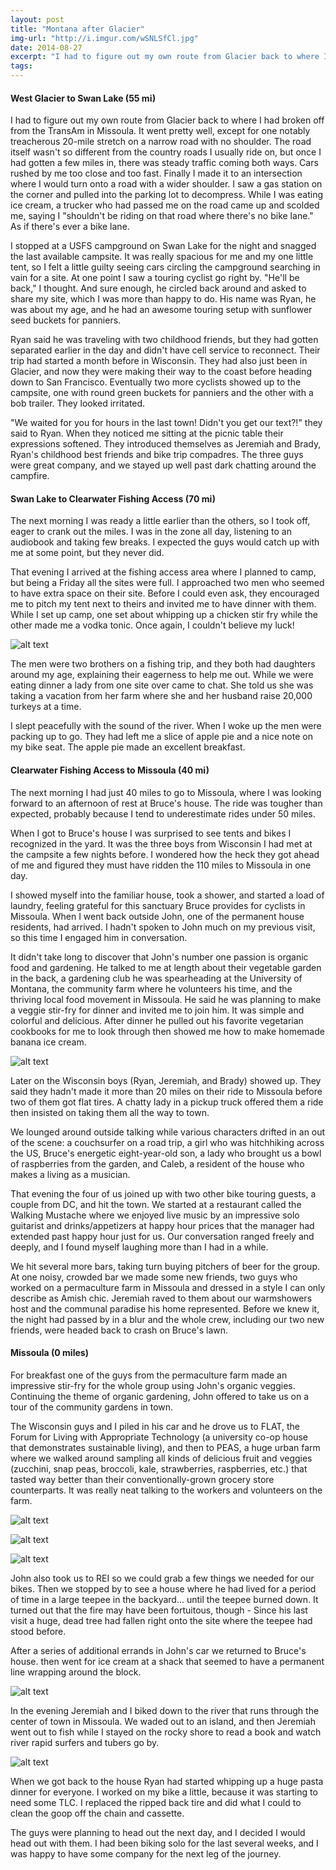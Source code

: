 ```yaml
---
layout: post
title: "Montana after Glacier"
img-url: "http://i.imgur.com/wSNLSfCl.jpg"
date: 2014-08-27
excerpt: "I had to figure out my own route from Glacier back to where I had broken off from the TransAm in Missoula. It went pretty well, except for one notably treacherous 20-mile stretch on a narrow road with no shoulder. The road itself wasn't so different from the country roads I usually ride on, but once I had gotten a few miles in, there was steady traffic coming both ways. Cars rushed by me too close and too fast. Finally I made it to an intersection where I would turn onto a road with a wider shoulder. I saw a gas station on the corner and pulled into the parking lot to decompress. While I was eating ice cream, a trucker who had passed me on the road came up and scolded me, saying I 'shouldn't be riding on that road where there's no bike lane.' As if there's ever a bike lane."
tags:
---
```

#### West Glacier to Swan Lake (55 mi)

I had to figure out my own route from Glacier back to where I had broken off from the TransAm in Missoula. It went pretty well, except for one notably treacherous 20-mile stretch on a narrow road with no shoulder. The road itself wasn't so different from the country roads I usually ride on, but once I had gotten a few miles in, there was steady traffic coming both ways. Cars rushed by me too close and too fast. Finally I made it to an intersection where I would turn onto a road with a wider shoulder. I saw a gas station on the corner and pulled into the parking lot to decompress. While I was eating ice cream, a trucker who had passed me on the road came up and scolded me, saying I "shouldn't be riding on that road where there's no bike lane." As if there's ever a bike lane.  

I stopped at a USFS campground on Swan Lake for the night and snagged the last available campsite. It was really spacious for me and my one little tent, so I felt a little guilty seeing cars circling the campground searching in vain for a site. At one point I saw a touring cyclist go right by. "He'll be back," I thought. And sure enough, he circled back around and asked to share my site, which I was more than happy to do. His name was Ryan, he was about my age, and he had an awesome touring setup with sunflower seed buckets for panniers. 

Ryan said he was traveling with two childhood friends, but they had gotten separated earlier in the day and didn't have cell service to reconnect. Their trip had started a month before in Wisconsin. They had also just been in Glacier, and now they were making their way to the coast before heading down to San Francisco. Eventually two more cyclists showed up to the campsite, one with round green buckets for panniers and the other with a bob trailer. They looked irritated. 

"We waited for you for hours in the last town! Didn't you get our text?!" they said to Ryan. When they noticed me sitting at the picnic table their expressions softened. They introduced themselves as Jeremiah and Brady, Ryan's childhood best friends and bike trip compadres. The three guys were great company, and we stayed up well past dark chatting around the campfire.

#### Swan Lake to Clearwater Fishing Access (70 mi)

The next morning I was ready a little earlier than the others, so I took off, eager to crank out the miles. I was in the zone all day, listening to an audiobook and taking few breaks. I expected the guys would catch up with me at some point, but they never did.

That evening I arrived at the fishing access area where I planned to camp, but being a Friday all the sites were full. I approached two men who seemed to have extra space on their site. Before I could even ask, they encouraged me to pitch my tent next to theirs and invited me to have dinner with them. While I set up camp, one set about whipping up a chicken stir fry while the other made me a vodka tonic. Once again, I couldn't believe my luck!

![alt text](http://i.imgur.com/pGR8us8l.jpg "Two new friends")

The men were two brothers on a fishing trip, and they both had daughters around my age, explaining their eagerness to help me out. While we were eating dinner a lady from one site over came to chat. She told us she was taking a vacation from her farm where she and her husband raise 20,000 turkeys at a time.

I slept peacefully with the sound of the river. When I woke up the men were packing up to go. They had left me a slice of apple pie and a nice note on my bike seat. The apple pie made an excellent breakfast.

#### Clearwater Fishing Access to Missoula (40 mi)

The next morning I had just 40 miles to go to Missoula, where I was looking forward to an afternoon of rest at Bruce's house. The ride was tougher than expected, probably because I tend to underestimate rides under 50 miles. 

When I got to Bruce's house I was surprised to see tents and bikes I recognized in the yard. It was the three boys from Wisconsin I had met at the campsite a few nights before. I wondered how the heck they got ahead of me and figured they must have ridden the 110 miles to Missoula in one day. 

I showed myself into the familiar house, took a shower, and started a load of laundry, feeling grateful for this sanctuary Bruce provides for cyclists in Missoula. When I went back outside John, one of the permanent house residents, had arrived. I hadn't spoken to John much on my previous visit, so this time I engaged him in conversation. 

It didn't take long to discover that John's number one passion is organic food and gardening. He talked to me at length about their vegetable garden in the back, a gardening club he was spearheading at the University of Montana, the community farm where he volunteers his time, and the thriving local food movement in Missoula. He said he was planning to make a veggie stir-fry for dinner and invited me to join him. It was simple and colorful and delicious. After dinner he pulled out his favorite vegetarian cookbooks for me to look through then showed me how to make homemade banana ice cream.

![alt text](http://i.imgur.com/gWHMwirl.jpg "John making banana ice cream")

Later on the Wisconsin boys (Ryan, Jeremiah, and Brady) showed up. They said they hadn't made it more than 20 miles on their ride to Missoula before two of them got flat tires. A chatty lady in a pickup truck offered them a ride then insisted on taking them all the way to town. 

We lounged around outside talking while various characters drifted in an out of the scene: a couchsurfer on a road trip, a girl who was hitchhiking across the US, Bruce's energetic eight-year-old son, a lady who brought us a bowl of raspberries from the garden, and Caleb, a resident of the house who makes a living as a musician.

That evening the four of us joined up with two other bike touring guests, a couple from DC, and hit the town. We started at a restaurant called the Walking Mustache where we enjoyed live music by an impressive solo guitarist and drinks/appetizers at happy hour prices that the manager had extended past happy hour just for us. Our conversation ranged freely and deeply, and I found myself laughing more than I had in a while. 

We hit several more bars, taking turn buying pitchers of beer for the group. At one noisy, crowded bar we made some new friends, two guys who worked on a permaculture farm in Missoula and dressed in a style I can only describe as Amish chic. Jeremiah raved to them about our warmshowers host and the communal paradise his home represented. Before we knew it, the night had passed by in a blur and the whole crew, including our two new friends, were headed back to crash on Bruce's lawn. 

#### Missoula (0 miles)

For breakfast one of the guys from the permaculture farm made an impressive stir-fry for the whole group using John's organic veggies. Continuing the theme of organic gardening, John offered to take us on a tour of the community gardens in town. 

The Wisconsin guys and I piled in his car and he drove us to  FLAT, the Forum for Living with Appropriate Technology (a university co-op house that demonstrates sustainable living), and then to PEAS, a huge urban farm where we walked around sampling all kinds of delicious fruit and veggies (zucchini, snap peas, broccoli, kale, strawberries, raspberries, etc.) that tasted way better than their conventionally-grown grocery store counterparts. It was really neat talking to the workers and volunteers on the farm.

![alt text](http://i.imgur.com/nkCFoAQl.jpg "Happy chickens at FLAT")

![alt text](http://i.imgur.com/J02zd05l.jpg "John in the greenhouse at the PEAS farm")

![alt text](http://i.imgur.com/wvRNlBRl.jpg "PEAS farm employee")

John also took us to REI so we could grab a few things we needed for our bikes. Then we stopped by to see a house where he had lived for a period of time in a large teepee in the backyard... until the teepee burned down. It turned out that the fire may have been fortuitous, though - Since his last visit a huge, dead tree had fallen right onto the site where the teepee had stood before.

After a series of additional errands in John's car we returned to Bruce's house. then went for ice cream at a shack that seemed to have a permanent line wrapping around the block.

![alt text](http://i.imgur.com/IERQ4Bjl.jpg "ice cream!")

In the evening Jeremiah and I biked down to the river that runs through the center of town in Missoula. We waded out to an island, and then Jeremiah went out to fish while I stayed on the rocky shore to read a book and watch river rapid surfers and tubers go by.

![alt text](http://i.imgur.com/gHieG9rl.jpg "Jeremiah fishing") 

When we got back to the house Ryan had started whipping up a huge pasta dinner for everyone. I worked on my bike a little, because it was starting to need some TLC. I replaced the ripped back tire and did what I could to clean the goop off the chain and cassette.

The guys were planning to head out the next day, and I decided I would head out with them. I had been biking solo for the last several weeks, and I was happy to have some company for the next leg of the journey.


